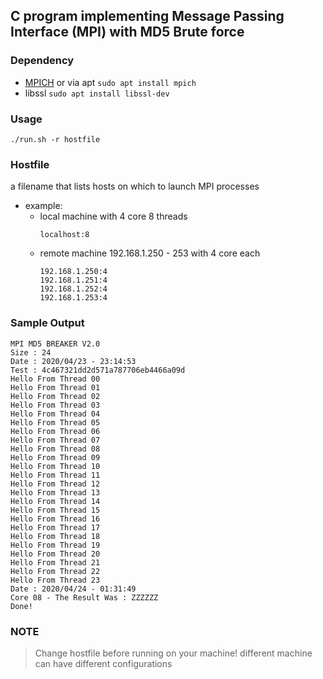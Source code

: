 ## C program implementing Message Passing Interface (MPI) with MD5 Brute force

### Dependency
* [MPICH](https://www.mpich.org/downloads/) or via apt `sudo apt install mpich`
* libssl `sudo apt install libssl-dev`

### Usage
`./run.sh -r hostfile`

### Hostfile
a filename that lists hosts on which to launch MPI processes
* example:
  * local machine with 4 core 8 threads
    ```
    localhost:8
    ```
  * remote machine 192.168.1.250 - 253 with 4 core each
    ```
    192.168.1.250:4
    192.168.1.251:4
    192.168.1.252:4
    192.168.1.253:4
    ```
### Sample Output
```
MPI MD5 BREAKER V2.0
Size : 24
Date : 2020/04/23 - 23:14:53
Test : 4c467321dd2d571a787706eb4466a09d
Hello From Thread 00
Hello From Thread 01
Hello From Thread 02
Hello From Thread 03
Hello From Thread 04
Hello From Thread 05
Hello From Thread 06
Hello From Thread 07
Hello From Thread 08
Hello From Thread 09
Hello From Thread 10
Hello From Thread 11
Hello From Thread 12
Hello From Thread 13
Hello From Thread 14
Hello From Thread 15
Hello From Thread 16
Hello From Thread 17
Hello From Thread 18
Hello From Thread 19
Hello From Thread 20
Hello From Thread 21
Hello From Thread 22
Hello From Thread 23
Date : 2020/04/24 - 01:31:49
Core 08 - The Result Was : ZZZZZZ
Done!
```

### NOTE
> Change hostfile before running on your machine! different machine can have different configurations
